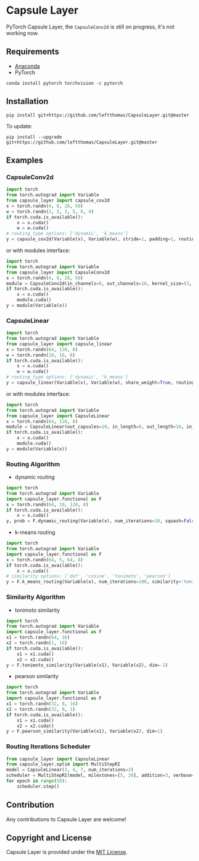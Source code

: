 # Capsule Layer
PyTorch Capsule Layer, the `CapsuleConv2d` is still on progress, it's not working now.

## Requirements
* [Anaconda](https://www.anaconda.com/download/)
* PyTorch
```
conda install pytorch torchvision -c pytorch
```

## Installation
```
pip install git+https://github.com/leftthomas/CapsuleLayer.git@master
```
To update:
```
pip install --upgrade git+https://github.com/leftthomas/CapsuleLayer.git@master
```

## Examples
### CapsuleConv2d
```python
import torch
from torch.autograd import Variable
from capsule_layer import capsule_cov2d
x = torch.randn(4, 8, 28, 50)
w = torch.randn(2, 2, 3, 5, 8, 4)
if torch.cuda.is_available():
    x = x.cuda()
    w = w.cuda()
# routing_type options: ['dynamic', 'k_means']
y = capsule_cov2d(Variable(x), Variable(w), stride=1, padding=1, routing_type='k_means')
```
or with modules interface:
```python
import torch
from torch.autograd import Variable
from capsule_layer import CapsuleConv2d
x = torch.randn(4, 8, 28, 50)
module = CapsuleConv2d(in_channels=8, out_channels=16, kernel_size=(3, 5), in_length=4, out_length=8, stride=1, padding=1, routing_type='k_means')
if torch.cuda.is_available():
    x = x.cuda()
    module.cuda()
y = module(Variable(x))
```

### CapsuleLinear
```python
import torch
from torch.autograd import Variable
from capsule_layer import capsule_linear
x = torch.randn(64, 128, 8)
w = torch.randn(10, 16, 8)
if torch.cuda.is_available():
    x = x.cuda()
    w = w.cuda()
# routing_type options: ['dynamic', 'k_means']
y = capsule_linear(Variable(x), Variable(w), share_weight=True, routing_type='dynamic', dropout=0.5)
```
or with modules interface:
```python
import torch
from torch.autograd import Variable
from capsule_layer import CapsuleLinear
x = torch.randn(64, 128, 8)
module = CapsuleLinear(out_capsules=10, in_length=8, out_length=16, in_capsules=None, routing_type='dynamic', num_iterations=3, dropout=0.5)
if torch.cuda.is_available():
    x = x.cuda()
    module.cuda()
y = module(Variable(x))
```

### Routing Algorithm
* dynamic routing
```python
import torch
from torch.autograd import Variable
import capsule_layer.functional as F
x = torch.randn(64, 10, 128, 8)
if torch.cuda.is_available():
    x = x.cuda()
y, prob = F.dynamic_routing(Variable(x), num_iterations=10, squash=False, return_prob=True)
```
* k-means routing
```python
import torch
from torch.autograd import Variable
import capsule_layer.functional as F
x = torch.randn(64, 5, 64, 8)
if torch.cuda.is_available():
    x = x.cuda()
# similarity options: ['dot', 'cosine', 'tonimoto', 'pearson']
y = F.k_means_routing(Variable(x), num_iterations=100, similarity='tonimoto')
```

### Similarity Algorithm
* tonimoto similarity
```python
import torch
from torch.autograd import Variable
import capsule_layer.functional as F
x1 = torch.randn(64, 16)
x2 = torch.randn(1, 16)
if torch.cuda.is_available():
    x1 = x1.cuda()
    x2 = x2.cuda()
y = F.tonimoto_similarity(Variable(x1), Variable(x2), dim=-1)
```
* pearson similarity
```python
import torch
from torch.autograd import Variable
import capsule_layer.functional as F
x1 = torch.randn(32, 8, 16)
x2 = torch.randn(32, 8, 1)
if torch.cuda.is_available():
    x1 = x1.cuda()
    x2 = x2.cuda()
y = F.pearson_similarity(Variable(x1), Variable(x2), dim=1)
```

### Routing Iterations Scheduler
```python
from capsule_layer import CapsuleLinear
from capsule_layer.optim import MultiStepRI
model = CapsuleLinear(3, 4, 7, num_iterations=2)
scheduler = MultiStepRI(model, milestones=[5, 20], addition=3, verbose=True)
for epoch in range(50):
    scheduler.step()
```

## Contribution
Any contributions to Capsule Layer are welcome!

## Copyright and License
Capsule Layer is provided under the [MIT License](LICENSE).